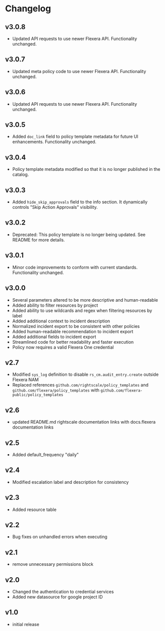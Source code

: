 # Changelog

## v3.0.8

- Updated API requests to use newer Flexera API. Functionality unchanged.

## v3.0.7

- Updated meta policy code to use newer Flexera API. Functionality unchanged.

## v3.0.6

- Updated API requests to use newer Flexera API. Functionality unchanged.

## v3.0.5

- Added `doc_link` field to policy template metadata for future UI enhancements. Functionality unchanged.

## v3.0.4

- Policy template metadata modified so that it is no longer published in the catalog.

## v3.0.3

- Added `hide_skip_approvals` field to the info section. It dynamically controls "Skip Action Approvals" visibility.

## v3.0.2

- Deprecated: This policy template is no longer being updated. See README for more details.

## v3.0.1

- Minor code improvements to conform with current standards. Functionality unchanged.

## v3.0.0

- Several parameters altered to be more descriptive and human-readable
- Added ability to filter resources by project
- Added ability to use wildcards and regex when filtering resources by label
- Added additional context to incident description
- Normalized incident export to be consistent with other policies
- Added human-readable recommendation to incident export
- Added additional fields to incident export
- Streamlined code for better readability and faster execution
- Policy now requires a valid Flexera One credential

## v2.7

- Modified `sys_log` definition to disable `rs_cm.audit_entry.create` outside Flexera NAM
- Replaced references `github.com/rightscale/policy_templates` and `github.com/flexera/policy_templates` with `github.com/flexera-public/policy_templates`

## v2.6

- updated README.md rightscale documentation links with docs.flexera documentation links

## v2.5

- Added default_frequency "daily"

## v2.4

- Modified escalation label and description for consistency

## v2.3

- Added resource table

## v2.2

- Bug fixes on unhandled errors when executing

## v2.1

- remove unnecessary permissions block

## v2.0

- Changed the authentication to credential services
- Added new datasource for google project ID

## v1.0

- initial release
